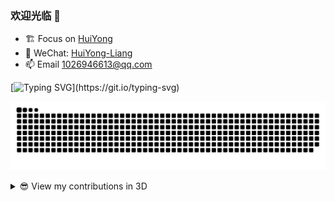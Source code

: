### 欢迎光临 👋

- 🏗 Focus on [HuiYong](https://huiyong.online)
- 💬 WeChat: [HuiYong-Liang](HuiYong-Liang)
- 📫 Email [1026946613@qq.com](1026946613@qq.com)

[![Typing SVG](https://readme-typing-svg.herokuapp.com?color=%2336BCF7&center=true&vCenter=true&width=600&lines=Hi+there+👋,+I+am+梁惠涌.+Welcome+to+My+Github!)](https://git.io/typing-svg)

<!--
📚 Swoole [Chinese Documentation](https://wiki.swoole.com/) Maintainer.
-->

[![GitHub Snake Light](https://raw.githubusercontent.com/lianghuiyong/lianghuiyong/output/github-contribution-grid-snake.svg)](https://github.com/lianghuiyong)

<details>
<summary>😎 View my contributions in 3D</summary>

![](https://raw.githubusercontent.com/lianghuiyong/lianghuiyong/profile-3d-contrib/profile-green.svg#gh-light-mode-only)
![](https://raw.githubusercontent.com/lianghuiyong/lianghuiyong/profile-3d-contrib/profile-night-green.svg#gh-dark-mode-only)

</details>

<!--
( ๑ˊ•̥▵•)੭₎₎ Welcome to follow me and give me a star :)
-->

